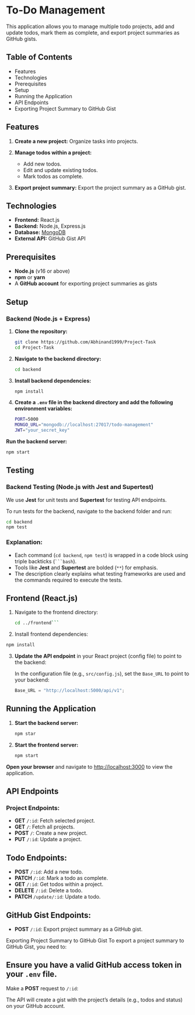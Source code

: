 # To-Do Management
This application allows you to manage multiple todo projects, add and update todos, mark them as complete, and export project summaries as GitHub gists.

## Table of Contents
* Features
* Technologies
* Prerequisites 
* Setup 
* Running the Application 
* API Endpoints
* Exporting Project Summary to GitHub Gist

## Features

1. **Create a new project:** Organize tasks into projects.

2. **Manage todos within a project:**
   - Add new todos.
   - Edit and update existing todos.
   - Mark todos as complete.

3. **Export project summary:** Export the project summary as a GitHub gist.


## Technologies

- **Frontend:** React.js
- **Backend:** Node.js, Express.js
- **Database:** [MongoDB](https://www.mongodb.com/)
- **External API:** GitHub Gist API

## Prerequisites

- **Node.js** (v16 or above)
- **npm** or **yarn**
- A **GitHub account** for exporting project summaries as gists

## Setup

### Backend (Node.js + Express)

1. **Clone the repository:**
    ```bash
    git clone https://github.com/Abhinand1999/Project-Task
    cd Project-Task
    ```

2. **Navigate to the backend directory:**
    ```bash
    cd backend
    ```

3. **Install backend dependencies:**
    ```bash
    npm install
    ```

4. **Create a `.env` file in the backend directory and add the following environment variables:**
    ```bash
    PORT=5000
    MONGO_URL="mongodb://localhost:27017/todo-management"
    JWT="your_secret_key"
    ```
**Run the backend server:**
```bash
npm start
```



## Testing

### Backend Testing (Node.js with Jest and Supertest)
We use **Jest** for unit tests and **Supertest** for testing API endpoints.

To run tests for the backend, navigate to the backend folder and run:

```bash
cd backend
npm test
```


### Explanation:
- Each command (`cd backend`, `npm test`) is wrapped in a code block using triple backticks (` ```bash `).
- Tools like **Jest** and **Supertest** are bolded (`**`) for emphasis.
- The description clearly explains what testing frameworks are used and the commands required to execute the tests.




## Frontend (React.js)

1. Navigate to the frontend directory:
   ```bash
   cd ../frontend```

2. Install frontend dependencies:
```bash
npm install
```

3. **Update the API endpoint** in your React project (config file) to point to the backend:

   In the configuration file (e.g., `src/config.js`), set the `Base_URL` to point to your backend:

   ```javascript
   Base_URL = "http://localhost:5000/api/v1";


## Running the Application

1. **Start the backend server:**
   ```bash
   npm star
2. **Start the frontend server:**
   ```bash
   npm start
**Open your browser** and navigate to [http://localhost:3000](http://localhost:3000) to view the application.


## API Endpoints

### Project Endpoints:

- **GET** `/:id`: Fetch selected project.
- **GET** `/`: Fetch all projects.
- **POST** `/`: Create a new project.
- **PUT** `/:id`: Update a project.

## Todo Endpoints:

- **POST** `/:id`: Add a new todo.
- **PATCH** `/:id`: Mark a todo as complete.
- **GET** `/:id`: Get todos within a project.
- **DELETE** `/:id`: Delete a todo.
- **PATCH** `/update/:id`: Update a todo.


## GitHub Gist Endpoints:

- **POST** `/:id`: Export project summary as a GitHub gist.

Exporting Project Summary to GitHub Gist
To export a project summary to GitHub Gist, you need to:


## Ensure you have a valid GitHub access token in your `.env` file.

Make a **POST** request to `/:id`:

The API will create a gist with the project’s details (e.g., todos and status) on your GitHub account.


